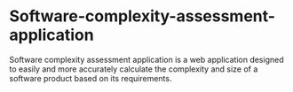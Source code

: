# Software-complexity-assessment-application
Software complexity assessment application is a web application designed to easily and more accurately calculate the complexity and size of a software product based on its requirements.
